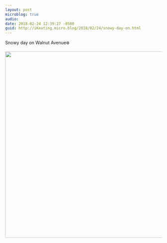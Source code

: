 ```yaml
---
layout: post
microblog: true
audio: 
date: 2018-02-24 12:39:27 -0500
guid: http://iKeating.micro.blog/2018/02/24/snowy-day-on.html
---
```

Snowy day on Walnut Avenue❄️

<img src="http://iKeating.micro.blog/uploads/2018/25f561b05c.jpg" width="600" height="600" />
